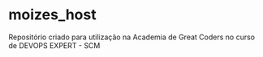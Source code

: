 # moizes_host
Repositório criado para utilização na Academia de Great Coders no curso de DEVOPS EXPERT - SCM
